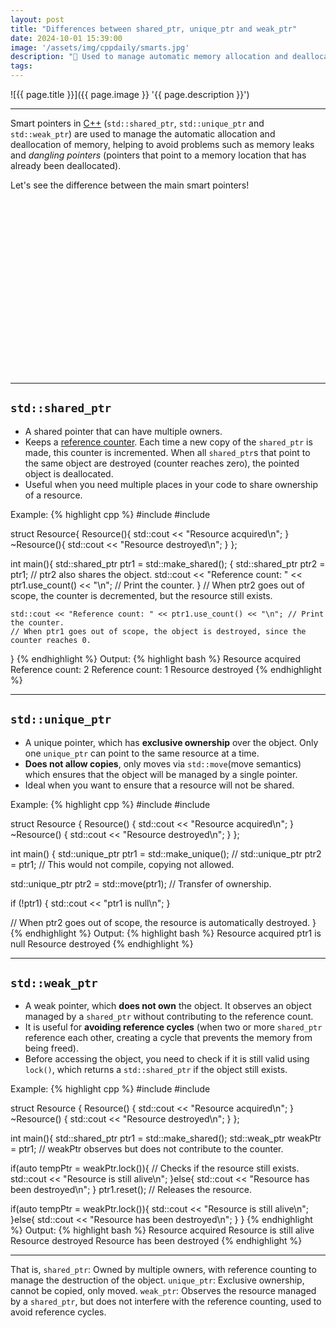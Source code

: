 ```yaml
---
layout: post
title: "Differences between shared_ptr, unique_ptr and weak_ptr"
date: 2024-10-01 15:39:00
image: '/assets/img/cppdaily/smarts.jpg'
description: "🏹 Used to manage automatic memory allocation and deallocation."
tags:
---
```


![{{ page.title }}]({{ page.image }} '{{ page.description }}')

---

Smart pointers in [C++](https://terminalroot.com/tags#cpp) (`std::shared_ptr`, `std::unique_ptr` and `std::weak_ptr`) are used to manage the automatic allocation and deallocation of memory, helping to avoid problems such as memory leaks and *dangling pointers* (pointers that point to a memory location that has already been deallocated).

Let's see the difference between the main smart pointers!


<!-- SQUARE - GAMES ROOT -->
<script async src="//pagead2.googlesyndication.com/pagead/js/adsbygoogle.js"></script>
<ins class="adsbygoogle"
style="display:inline-block;width:336px;height:280px"
data-ad-client="ca-pub-2838251107855362"
data-ad-slot="5351066970"></ins>
<script>
(adsbygoogle = window.adsbygoogle || []).push({});
</script>

---

## `std::shared_ptr`
+ A shared pointer that can have multiple owners.
+ Keeps a <u>reference counter</u>. Each time a new copy of the `shared_ptr` is made, this counter is incremented. When all `shared_ptr`s that point to the same object are destroyed (counter reaches zero), the pointed object is deallocated.
+ Useful when you need multiple places in your code to share ownership of a resource.

Example:
{% highlight cpp %}
#include <iostream>
#include <memory>

struct Resource{
    Resource(){ std::cout << "Resource acquired\n"; }
    ~Resource(){ std::cout << "Resource destroyed\n"; }
};

int main(){
    std::shared_ptr<Resource> ptr1 = std::make_shared<Resource>();
    {
        std::shared_ptr<Resource> ptr2 = ptr1; // ptr2 also shares the object.
        std::cout << "Reference count: " << ptr1.use_count() << "\n"; // Print the counter.
    }
    // When ptr2 goes out of scope, the counter is decremented, but the resource still exists.

    std::cout << "Reference count: " << ptr1.use_count() << "\n"; // Print the counter.
    // When ptr1 goes out of scope, the object is destroyed, since the counter reaches 0.
}
{% endhighlight %}
Output:
{% highlight bash %}
Resource acquired
Reference count: 2
Reference count: 1
Resource destroyed
{% endhighlight %}

---

## `std::unique_ptr`
+ A unique pointer, which has **exclusive ownership** over the object. Only one `unique_ptr` can point to the same resource at a time.
+ **Does not allow copies**, only moves via `std::move`(move semantics) which ensures that the object will be managed by a single pointer.
+ Ideal when you want to ensure that a resource will not be shared.

Example:
{% highlight cpp %}
#include <iostream>
#include <memory>

struct Resource {
  Resource() { std::cout << "Resource acquired\n"; }
  ~Resource() { std::cout << "Resource destroyed\n"; }
};

int main() {
  std::unique_ptr<Resource> ptr1 = std::make_unique<Resource>();
  // std::unique_ptr<Resource> ptr2 = ptr1; // This would not compile, copying not allowed.

  std::unique_ptr<Resource> ptr2 = std::move(ptr1); // Transfer of ownership.

  if (!ptr1) {
    std::cout << "ptr1 is null\n";
  }

  // When ptr2 goes out of scope, the resource is automatically destroyed.
}
{% endhighlight %}
Output:
{% highlight bash %}
Resource acquired
ptr1 is null
Resource destroyed
{% endhighlight %}

---

## `std::weak_ptr`
+ A weak pointer, which **does not own** the object. It observes an object managed by a `shared_ptr` without contributing to the reference count.
+ It is useful for **avoiding reference cycles** (when two or more `shared_ptr` reference each other, creating a cycle that prevents the memory from being freed).
+ Before accessing the object, you need to check if it is still valid using `lock()`, which returns a `std::shared_ptr` if the object still exists.

Example:
{% highlight cpp %}
#include <iostream> 
#include <memory> 

struct Resource { 
  Resource() { std::cout << "Resource acquired\n"; } 
  ~Resource() { std::cout << "Resource destroyed\n"; } 
};

int main(){ 
  std::shared_ptr<Resource> ptr1 = std::make_shared<Resource>();
  std::weak_ptr<Resource> weakPtr = ptr1; // weakPtr observes but does not contribute to the counter.

  if(auto tempPtr = weakPtr.lock()){ // Checks if the resource still exists.
    std::cout << "Resource is still alive\n";
  }else{ 
    std::cout << "Resource has been destroyed\n";
  } 
  ptr1.reset(); // Releases the resource.

  if(auto tempPtr = weakPtr.lock()){ 
    std::cout << "Resource is still alive\n";
  }else{ 
    std::cout << "Resource has been destroyed\n";
  } 
}
{% endhighlight %}
Output:
{% highlight bash %}
Resource acquired
Resource is still alive
Resource destroyed
Resource has been destroyed
{% endhighlight %}

---

That is, `shared_ptr`: Owned by multiple owners, with reference counting to manage the destruction of the object. `unique_ptr`: Exclusive ownership, cannot be copied, only moved. `weak_ptr`: Observes the resource managed by a `shared_ptr`, but does not interfere with the reference counting, used to avoid reference cycles.
